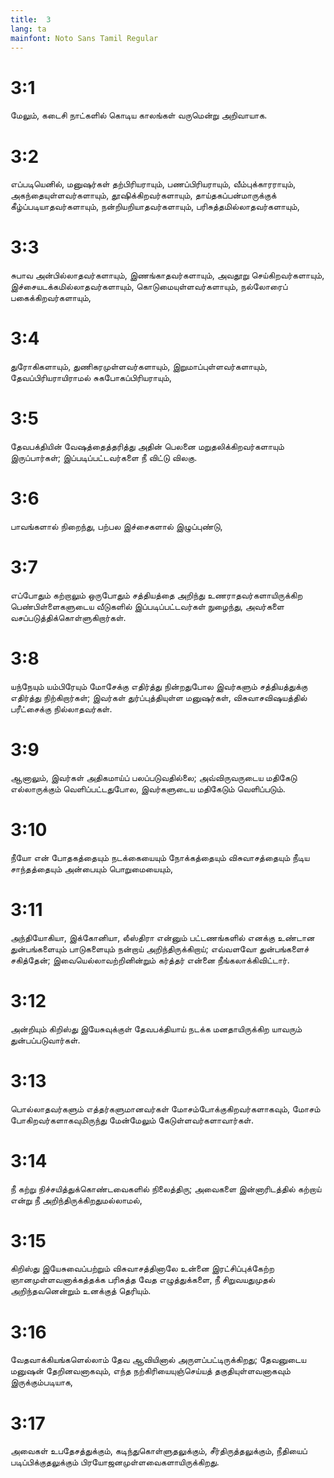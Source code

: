 ```yaml
---
title:  3
lang: ta
mainfont: Noto Sans Tamil Regular
---
```


#  3:1

மேலும், கடைசி நாட்களில் கொடிய காலங்கள் வருமென்று அறிவாயாக.

#  3:2

எப்படியெனில், மனுஷர்கள் தற்பிரியராயும், பணப்பிரியராயும், வீம்புக்காரராயும், அகந்தையுள்ளவர்களாயும், தூஷிக்கிறவர்களாயும், தாய்தகப்பன்மாருக்குக் கீழ்ப்படியாதவர்களாயும், நன்றியறியாதவர்களாயும், பரிசுத்தமில்லாதவர்களாயும்,

#  3:3

சுபாவ அன்பில்லாதவர்களாயும், இணங்காதவர்களாயும், அவதூறு செய்கிறவர்களாயும், இச்சையடக்கமில்லாதவர்களாயும், கொடுமையுள்ளவர்களாயும், நல்லோரைப் பகைக்கிறவர்களாயும்,

#  3:4

துரோகிகளாயும், துணிகரமுள்ளவர்களாயும், இறுமாப்புள்ளவர்களாயும், தேவப்பிரியராயிராமல் சுகபோகப்பிரியராயும்,

#  3:5

தேவபக்தியின் வேஷத்தைத்தரித்து அதின் பெலனை மறுதலிக்கிறவர்களாயும் இருப்பார்கள்; இப்படிப்பட்டவர்களை நீ விட்டு விலகு.

#  3:6

பாவங்களால் நிறைந்து, பற்பல இச்சைகளால் இழுப்புண்டு,

#  3:7

எப்போதும் கற்றாலும் ஒருபோதும் சத்தியத்தை அறிந்து உணராதவர்களாயிருக்கிற பெண்பிள்ளைகளுடைய வீடுகளில் இப்படிப்பட்டவர்கள் நுழைந்து, அவர்களை வசப்படுத்திக்கொள்ளுகிறார்கள்.

#  3:8

யந்நேயும் யம்பிரேயும் மோசேக்கு எதிர்த்து நின்றதுபோல இவர்களும் சத்தியத்துக்கு எதிர்த்து நிற்கிறார்கள்; இவர்கள் துர்ப்புத்தியுள்ள மனுஷர்கள், விசுவாசவிஷயத்தில் பரீட்சைக்கு நில்லாதவர்கள்.

#  3:9

ஆனாலும், இவர்கள் அதிகமாய்ப் பலப்படுவதில்லை; அவ்விருவருடைய மதிகேடு எல்லாருக்கும் வெளிப்பட்டதுபோல, இவர்களுடைய மதிகேடும் வெளிப்படும்.

#  3:10

நீயோ என் போதகத்தையும் நடக்கையையும் நோக்கத்தையும் விசுவாசத்தையும் நீடிய சாந்தத்தையும் அன்பையும் பொறுமையையும்,

#  3:11

அந்தியோகியா, இக்கோனியா, லீஸ்திரா என்னும் பட்டணங்களில் எனக்கு உண்டான துன்பங்களையும் பாடுகளையும் நன்றாய் அறிந்திருக்கிறாய்; எவ்வளவோ துன்பங்களைச் சகித்தேன்; இவையெல்லாவற்றினின்றும் கர்த்தர் என்னை நீங்கலாக்கிவிட்டார்.

#  3:12

அன்றியும் கிறிஸ்து இயேசுவுக்குள் தேவபக்தியாய் நடக்க மனதாயிருக்கிற யாவரும் துன்பப்படுவார்கள்.

#  3:13

பொல்லாதவர்களும் எத்தர்களுமானவர்கள் மோசம்போக்குகிறவர்களாகவும், மோசம் போகிறவர்களாகவுமிருந்து மேன்மேலும் கேடுள்ளவர்களாவார்கள்.

#  3:14

நீ கற்று நிச்சயித்துக்கொண்டவைகளில் நிலைத்திரு; அவைகளை இன்னாரிடத்தில் கற்றாய் என்று நீ அறிந்திருக்கிறதுமல்லாமல்,

#  3:15

கிறிஸ்து இயேசுவைப்பற்றும் விசுவாசத்தினாலே உன்னை இரட்சிப்புக்கேற்ற ஞானமுள்ளவனாக்கத்தக்க பரிசுத்த வேத எழுத்துக்களை, நீ சிறுவயதுமுதல் அறிந்தவனென்றும் உனக்குத் தெரியும்.

#  3:16

வேதவாக்கியங்களெல்லாம் தேவ ஆவியினால் அருளப்பட்டிருக்கிறது; தேவனுடைய மனுஷன் தேறினவனாகவும், எந்த நற்கிரியையுஞ்செய்யத் தகுதியுள்ளவனாகவும் இருக்கும்படியாக,

#  3:17

அவைகள் உபதேசத்துக்கும், கடிந்துகொள்ளுதலுக்கும், சீர்திருத்தலுக்கும், நீதியைப் படிப்பிக்குதலுக்கும் பிரயோஜனமுள்ளவைகளாயிருக்கிறது.

